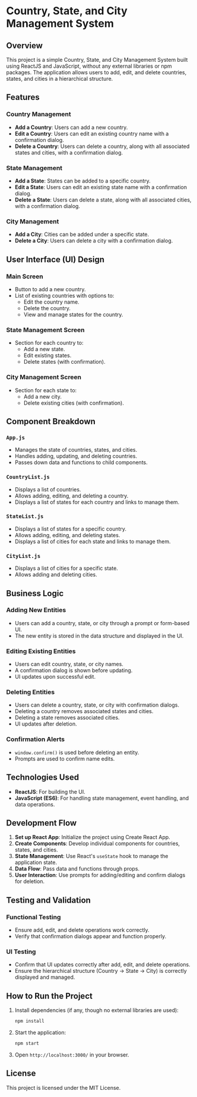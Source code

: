 # Country, State, and City Management System

## Overview
This project is a simple Country, State, and City Management System built using ReactJS and JavaScript, without any external libraries or npm packages. The application allows users to add, edit, and delete countries, states, and cities in a hierarchical structure.

## Features
### Country Management
- **Add a Country**: Users can add a new country.
- **Edit a Country**: Users can edit an existing country name with a confirmation dialog.
- **Delete a Country**: Users can delete a country, along with all associated states and cities, with a confirmation dialog.

### State Management
- **Add a State**: States can be added to a specific country.
- **Edit a State**: Users can edit an existing state name with a confirmation dialog.
- **Delete a State**: Users can delete a state, along with all associated cities, with a confirmation dialog.

### City Management
- **Add a City**: Cities can be added under a specific state.
- **Delete a City**: Users can delete a city with a confirmation dialog.

## User Interface (UI) Design
### Main Screen
- Button to add a new country.
- List of existing countries with options to:
  - Edit the country name.
  - Delete the country.
  - View and manage states for the country.

### State Management Screen
- Section for each country to:
  - Add a new state.
  - Edit existing states.
  - Delete states (with confirmation).

### City Management Screen
- Section for each state to:
  - Add a new city.
  - Delete existing cities (with confirmation).

## Component Breakdown
### `App.js`
- Manages the state of countries, states, and cities.
- Handles adding, updating, and deleting countries.
- Passes down data and functions to child components.

### `CountryList.js`
- Displays a list of countries.
- Allows adding, editing, and deleting a country.
- Displays a list of states for each country and links to manage them.

### `StateList.js`
- Displays a list of states for a specific country.
- Allows adding, editing, and deleting states.
- Displays a list of cities for each state and links to manage them.

### `CityList.js`
- Displays a list of cities for a specific state.
- Allows adding and deleting cities.

## Business Logic
### Adding New Entities
- Users can add a country, state, or city through a prompt or form-based UI.
- The new entity is stored in the data structure and displayed in the UI.

### Editing Existing Entities
- Users can edit country, state, or city names.
- A confirmation dialog is shown before updating.
- UI updates upon successful edit.

### Deleting Entities
- Users can delete a country, state, or city with confirmation dialogs.
- Deleting a country removes associated states and cities.
- Deleting a state removes associated cities.
- UI updates after deletion.

### Confirmation Alerts
- `window.confirm()` is used before deleting an entity.
- Prompts are used to confirm name edits.

## Technologies Used
- **ReactJS**: For building the UI.
- **JavaScript (ES6)**: For handling state management, event handling, and data operations.

## Development Flow
1. **Set up React App**: Initialize the project using Create React App.
2. **Create Components**: Develop individual components for countries, states, and cities.
3. **State Management**: Use React's `useState` hook to manage the application state.
4. **Data Flow**: Pass data and functions through props.
5. **User Interaction**: Use prompts for adding/editing and confirm dialogs for deletion.

## Testing and Validation
### Functional Testing
- Ensure add, edit, and delete operations work correctly.
- Verify that confirmation dialogs appear and function properly.

### UI Testing
- Confirm that UI updates correctly after add, edit, and delete operations.
- Ensure the hierarchical structure (Country → State → City) is correctly displayed and managed.

## How to Run the Project

1. Install dependencies (if any, though no external libraries are used):
   ```bash
   npm install
   ```
2. Start the application:
   ```bash
   npm start
   ```
5. Open `http://localhost:3000/` in your browser.

## License
This project is licensed under the MIT License.

